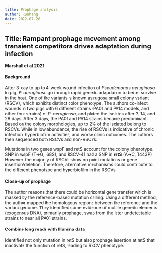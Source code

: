 ```yaml
---
title: Prophage analysis
author: Runhang 
date: 2022-07-28  
---
```


## Title: Rampant prophage movement among transient competitors drives adaptation during infection 
**Marshall et al 2021**

#### Background 
After 3-day to up to 4-week wound infection of *Pseudomonas aeruginosa* in pig, *P. aeruginosa* go through rapid genetic adapdation to better survive in the host. One of the variants is known as rugosa small colony variant (RSCV), which exhibits distinct color phenotype. The authors co-infect wounds in two pigs with 6 different strains (PA01 and PA14 models, and other four strains) of *P. aeruginosa*, and plated the isolates after 3, 14, and 28 days. After 3 days, the PA01 and PA14 strains became predominant. Based on the colony morphologies, up to 2% of the isolated belong to RSCVs. While in low abundance, the rise of RSCVs is indicative of chronic infection, hyperbiofilm activities, and worse clinic outcomes. The authors then sequenced both RSCVs and non-RSCVs.

Mutations in two genes wspF and retS account for the colony phenotype. SNP in wspF (T➔G, I68S), and RSCV-41 had a SNP in **retS** (A➔C, T443P) 
However, the majority of RSCVs show no point mutations or gene insertion/deletion. Therefore, alternative mechanisms could contribute to the different phenotype and hyperbiofilm in the RSCVs. 

#### Close-up of prophage
The author reasons that there could be horizontal gene transfer which is masked by the reference-based mutation calling. Using a different method, the author mapped the homologous regions between the reference and the variant genome. They identified some evidence of mobile genetic elements (exogenous DNA), primarily prophage, swap from the later undetectable strains to near all PA01 strains.

#### Combine long reads with Illumina data
Identified not only mutation in retS but also prophage insertion at retS that inactivate the function of retS, leading to RSCV phenotype. 

